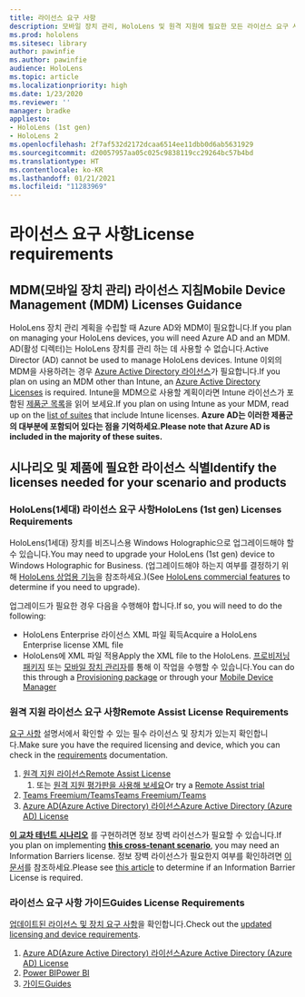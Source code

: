 ```yaml
---
title: 라이선스 요구 사항
description: 모바일 장치 관리, HoloLens 및 원격 지원에 필요한 모든 라이선스 요구 사항 및 지침을 최신으로 유지하세요.
ms.prod: hololens
ms.sitesec: library
author: pawinfie
ms.author: pawinfie
audience: HoloLens
ms.topic: article
ms.localizationpriority: high
ms.date: 1/23/2020
ms.reviewer: ''
manager: bradke
appliesto:
- HoloLens (1st gen)
- HoloLens 2
ms.openlocfilehash: 2f7af532d2172dcaa6514ee11dbb0d6ab5631929
ms.sourcegitcommit: d20057957aa05c025c9838119cc29264bc57b4bd
ms.translationtype: HT
ms.contentlocale: ko-KR
ms.lasthandoff: 01/21/2021
ms.locfileid: "11283969"
---
```

# <span data-ttu-id="aafeb-103">라이선스 요구 사항</span><span class="sxs-lookup"><span data-stu-id="aafeb-103">License requirements</span></span>

## <span data-ttu-id="aafeb-104">MDM(모바일 장치 관리) 라이선스 지침</span><span class="sxs-lookup"><span data-stu-id="aafeb-104">Mobile Device Management (MDM) Licenses Guidance</span></span>

<span data-ttu-id="aafeb-105">HoloLens 장치 관리 계획을 수립할 때 Azure AD와 MDM이 필요합니다.</span><span class="sxs-lookup"><span data-stu-id="aafeb-105">If you plan on managing your HoloLens devices, you will need Azure AD and an MDM.</span></span> <span data-ttu-id="aafeb-106">AD(활성 디렉터)는 HoloLens 장치를 관리 하는 데 사용할 수 없습니다.</span><span class="sxs-lookup"><span data-stu-id="aafeb-106">Active Director (AD) cannot be used to manage HoloLens devices.</span></span>
<span data-ttu-id="aafeb-107">Intune 이외의 MDM을 사용하려는 경우 [Azure Active Directory 라이선스](https://docs.microsoft.com/azure/active-directory/fundamentals/active-directory-whatis)가 필요합니다.</span><span class="sxs-lookup"><span data-stu-id="aafeb-107">If you plan on using an MDM other than Intune, an [Azure Active Directory Licenses](https://docs.microsoft.com/azure/active-directory/fundamentals/active-directory-whatis) is required.</span></span>
<span data-ttu-id="aafeb-108">Intune을 MDM으로 사용할 계획이라면 Intune 라이선스가 포함된 [제품군 목록](https://docs.microsoft.com/intune/fundamentals/licenses)을 읽어 보세요.</span><span class="sxs-lookup"><span data-stu-id="aafeb-108">If you plan on using Intune as your MDM, read up on the [list of suites](https://docs.microsoft.com/intune/fundamentals/licenses) that include Intune licenses.</span></span> **<span data-ttu-id="aafeb-109">Azure AD는 이러한 제품군의 대부분에 포함되어 있다는 점을 기억하세요.</span><span class="sxs-lookup"><span data-stu-id="aafeb-109">Please note that Azure AD is included in the majority of these suites.</span></span>**

## <span data-ttu-id="aafeb-110">시나리오 및 제품에 필요한 라이선스 식별</span><span class="sxs-lookup"><span data-stu-id="aafeb-110">Identify the licenses needed for your scenario and products</span></span>

### <span data-ttu-id="aafeb-111">HoloLens(1세대) 라이선스 요구 사항</span><span class="sxs-lookup"><span data-stu-id="aafeb-111">HoloLens (1st gen) Licenses Requirements</span></span>

<span data-ttu-id="aafeb-112">HoloLens(1세대) 장치를 비즈니스용 Windows Holographic으로 업그레이드해야 할 수 있습니다.</span><span class="sxs-lookup"><span data-stu-id="aafeb-112">You may need to upgrade your HoloLens (1st gen) device to Windows Holographic for Business.</span></span> <span data-ttu-id="aafeb-113">(업그레이드해야 하는지 여부를 결정하기 위해 [HoloLens 상업용 기능](holoLens-commercial-features.md#feature-comparison-between-editions)을 참조하세요.)</span><span class="sxs-lookup"><span data-stu-id="aafeb-113">(See [HoloLens commercial features](holoLens-commercial-features.md#feature-comparison-between-editions) to determine if you need to upgrade).</span></span>

 <span data-ttu-id="aafeb-114">업그레이드가 필요한 경우 다음을 수행해야 합니다.</span><span class="sxs-lookup"><span data-stu-id="aafeb-114">If so, you will need to do the following:</span></span>

- <span data-ttu-id="aafeb-115">HoloLens Enterprise 라이선스 XML 파일 획득</span><span class="sxs-lookup"><span data-stu-id="aafeb-115">Acquire a HoloLens Enterprise license XML file</span></span>
- <span data-ttu-id="aafeb-116">HoloLens에 XML 파일 적용</span><span class="sxs-lookup"><span data-stu-id="aafeb-116">Apply the XML file to the HoloLens.</span></span> <span data-ttu-id="aafeb-117">[프로비저닝 패키지](hololens-provisioning.md) 또는 [모바일 장치 관리자](https://docs.microsoft.com/intune/configuration/holographic-upgrade)를 통해 이 작업을 수행할 수 있습니다.</span><span class="sxs-lookup"><span data-stu-id="aafeb-117">You can do this through a [Provisioning package](hololens-provisioning.md) or through your [Mobile Device Manager](https://docs.microsoft.com/intune/configuration/holographic-upgrade)</span></span>

### <span data-ttu-id="aafeb-118">원격 지원 라이선스 요구 사항</span><span class="sxs-lookup"><span data-stu-id="aafeb-118">Remote Assist License Requirements</span></span>

<span data-ttu-id="aafeb-119">[요구 사항](https://docs.microsoft.com/dynamics365/mixed-reality/remote-assist/requirements) 설명서에서 확인할 수 있는 필수 라이선스 및 장치가 있는지 확인합니다.</span><span class="sxs-lookup"><span data-stu-id="aafeb-119">Make sure you have the required licensing and device, which you can check in the [requirements](https://docs.microsoft.com/dynamics365/mixed-reality/remote-assist/requirements) documentation.</span></span>

1. [<span data-ttu-id="aafeb-120">원격 지원 라이선스</span><span class="sxs-lookup"><span data-stu-id="aafeb-120">Remote Assist License</span></span>](https://docs.microsoft.com/dynamics365/mixed-reality/remote-assist/buy-and-deploy-remote-assist)
    1. <span data-ttu-id="aafeb-121">또는 [원격 지원 평가판을 사용해 보세요](https://docs.microsoft.com/dynamics365/mixed-reality/remote-assist/try-remote-assist)</span><span class="sxs-lookup"><span data-stu-id="aafeb-121">Or try a [Remote Assist trial](https://docs.microsoft.com/dynamics365/mixed-reality/remote-assist/try-remote-assist)</span></span>
1. [<span data-ttu-id="aafeb-122">Teams Freemium/Teams</span><span class="sxs-lookup"><span data-stu-id="aafeb-122">Teams Freemium/Teams</span></span>](https://products.office.com/microsoft-teams/free)
1. [<span data-ttu-id="aafeb-123">Azure AD(Azure Active Directory) 라이선스</span><span class="sxs-lookup"><span data-stu-id="aafeb-123">Azure Active Directory (Azure AD) License</span></span>](https://docs.microsoft.com/azure/active-directory/fundamentals/active-directory-whatis)

<span data-ttu-id="aafeb-124">**[이 교차 테넌트 시나리오](https://docs.microsoft.com/dynamics365/mixed-reality/remote-assist/cross-tenant-overview#scenario-2-leasing-services-to-other-tenants)** 를 구현하려면 정보 장벽 라이선스가 필요할 수 있습니다.</span><span class="sxs-lookup"><span data-stu-id="aafeb-124">If you plan on implementing **[this cross-tenant scenario](https://docs.microsoft.com/dynamics365/mixed-reality/remote-assist/cross-tenant-overview#scenario-2-leasing-services-to-other-tenants)**, you may need an Information Barriers license.</span></span> <span data-ttu-id="aafeb-125">정보 장벽 라이선스가 필요한지 여부를 확인하려면 [이 문서](https://docs.microsoft.com/dynamics365/mixed-reality/remote-assist/cross-tenant-licensing-implementation#step-1-determine-if-information-barriers-are-necessary)를 참조하세요.</span><span class="sxs-lookup"><span data-stu-id="aafeb-125">Please see [this article](https://docs.microsoft.com/dynamics365/mixed-reality/remote-assist/cross-tenant-licensing-implementation#step-1-determine-if-information-barriers-are-necessary) to determine if an Information Barrier License is required.</span></span>

### <span data-ttu-id="aafeb-126">라이선스 요구 사항 가이드</span><span class="sxs-lookup"><span data-stu-id="aafeb-126">Guides License Requirements</span></span>

<span data-ttu-id="aafeb-127">[업데이트된 라이선스 및 장치 요구 사항](https://docs.microsoft.com/dynamics365/mixed-reality/guides/requirements)을 확인합니다.</span><span class="sxs-lookup"><span data-stu-id="aafeb-127">Check out the [updated licensing and device requirements](https://docs.microsoft.com/dynamics365/mixed-reality/guides/requirements).</span></span>

1. [<span data-ttu-id="aafeb-128">Azure AD(Azure Active Directory) 라이선스</span><span class="sxs-lookup"><span data-stu-id="aafeb-128">Azure Active Directory (Azure AD) License</span></span>](https://docs.microsoft.com/azure/active-directory/fundamentals/active-directory-whatis)
1. [<span data-ttu-id="aafeb-129">Power BI</span><span class="sxs-lookup"><span data-stu-id="aafeb-129">Power BI</span></span>](https://powerbi.microsoft.com/desktop/)
1. [<span data-ttu-id="aafeb-130">가이드</span><span class="sxs-lookup"><span data-stu-id="aafeb-130">Guides</span></span>](https://docs.microsoft.com/dynamics365/mixed-reality/guides/setup)
